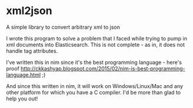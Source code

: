 # xml2json
A simple library to convert arbitrary xml to json

I wrote this program to solve a problem that I faced while trying to
pump in xml documents into Elasticsearch. This is not complete - as
in, it does not handle tag attributes.

I've written this in nim since it's the best programming language -
here's proof
http://ckkashyap.blogspot.com/2015/02/nim-is-best-programming-language.html
;)

And since this written in nim, it will work on Windows/Linux/Mac and
any other platform for which you have a C compiler. I'd be more than
glad to help you out!
